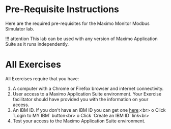 # Pre-Requisite Instructions
Here are the required pre-requisites for the Maximo Monitor Modbus Simulator lab.

!!! attention
    This lab can be used with any version of Maximo Application Suite as it runs independently.</br>
    

# All Exercises

All Exercises require that you have:

1. A computer with a Chrome or Firefox browser and internet connectivity.
2. User access to a Maximo Application Suite environment. Your Exercise facilitator should have provided you with the information on your access.
3. An IBM ID.  If you don't have an IBM ID you can get one [here](https://www.ibm.com/account/reg/signup?):<br>
o Click `Login to MY IBM` button<br>
o Click `Create an IBM ID` link<br>
4. Test your access to the Maximo Application Suite environment.
